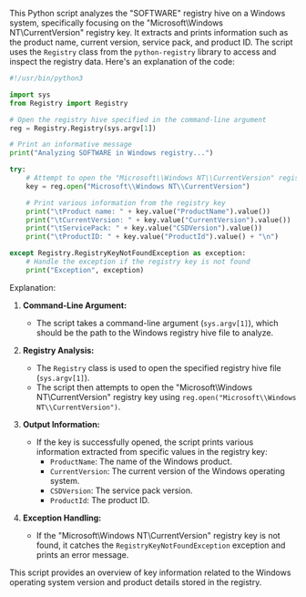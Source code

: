 This Python script analyzes the "SOFTWARE" registry hive on a Windows system, specifically focusing on the "Microsoft\\Windows NT\\CurrentVersion" registry key. It extracts and prints information such as the product name, current version, service pack, and product ID. The script uses the `Registry` class from the `python-registry` library to access and inspect the registry data. Here's an explanation of the code:

```python
#!/usr/bin/python3

import sys
from Registry import Registry

# Open the registry hive specified in the command-line argument
reg = Registry.Registry(sys.argv[1])

# Print an informative message
print("Analyzing SOFTWARE in Windows registry...")

try:
    # Attempt to open the "Microsoft\\Windows NT\\CurrentVersion" registry key
    key = reg.open("Microsoft\\Windows NT\\CurrentVersion")

    # Print various information from the registry key
    print("\tProduct name: " + key.value("ProductName").value())
    print("\tCurrentVersion: " + key.value("CurrentVersion").value())
    print("\tServicePack: " + key.value("CSDVersion").value())
    print("\tProductID: " + key.value("ProductId").value() + "\n")

except Registry.RegistryKeyNotFoundException as exception:
    # Handle the exception if the registry key is not found
    print("Exception", exception)
```

Explanation:

1. **Command-Line Argument:**
   - The script takes a command-line argument (`sys.argv[1]`), which should be the path to the Windows registry hive file to analyze.

2. **Registry Analysis:**
   - The `Registry` class is used to open the specified registry hive file (`sys.argv[1]`).
   - The script then attempts to open the "Microsoft\\Windows NT\\CurrentVersion" registry key using `reg.open("Microsoft\\Windows NT\\CurrentVersion")`.

3. **Output Information:**
   - If the key is successfully opened, the script prints various information extracted from specific values in the registry key:
     - `ProductName`: The name of the Windows product.
     - `CurrentVersion`: The current version of the Windows operating system.
     - `CSDVersion`: The service pack version.
     - `ProductId`: The product ID.

4. **Exception Handling:**
   - If the "Microsoft\\Windows NT\\CurrentVersion" registry key is not found, it catches the `RegistryKeyNotFoundException` exception and prints an error message.

This script provides an overview of key information related to the Windows operating system version and product details stored in the registry.
